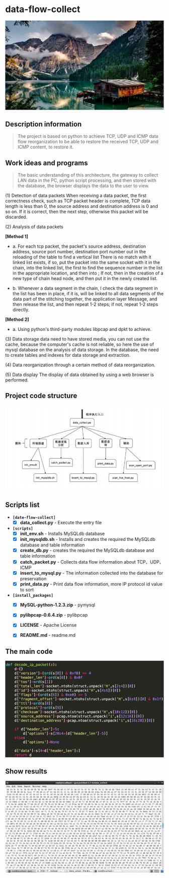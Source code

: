 # data-flow-collect

![data-flow-collect](./images/index.jpg)


## Description information

> The project is based on python to achieve TCP, UDP and ICMP data flow reorganization to be able to restore the received TCP, UDP and ICMP content, to restore it.


## Work ideas and programs

> The basic understanding of this architecture, the gateway to collect LAN data in the PC, python script processing, and then stored with the database, the browser displays the data to the user to view. 

(1) Detection of data packets When receiving a data packet, the first correctness check, such as TCP packet header is
complete, TCP data length is less than 0, the source address and destination address is 0 and so on. If it is correct, then the next step, otherwise this packet will be discarded. 

(2) Analysis of data packets

**[Method 1]**
- a. For each tcp packet, the packet's source address, destination address, source port number, destination port number out in the reloading of the table to find a vertical list There is no match with it linked list exists, if so, put the packet into the same socket with it in the chain, into the linked list, the first to find the sequence number in the list in the appropriate location, and then into ; If not, then in the creation of a new type of chain head node, and then put it in the newly created list. 

- b. Whenever a data segment in the chain, I check the data segment in the list has been in place, if it is, will be linked to all data segments of the data part of the stitching together, the application layer Message, and then release the list, and then repeat 1-2 steps; if not, repeat 1-2 steps directly. 

**[Method 2]**
- a. Using python's third-party modules libpcap and dpkt to achieve.

(3) Data storage data need to have stored media, you can not use the cache, because the computer's cache is not reliable, so here the use of mysql database on the analysis of data storage. In the database, the need to create tables and indexes for data storage and extraction. 

(4) Data reorganization through a certain method of data reorganization.

(5) Data display The display of data obtained by using a web browser is performed.


## Project code structure

![data_collect_jiegou](./images/data_collect_jiegou.png)


## Scripts list
- **`[date-flow-collect]`**
  - [x] **data_collect.py** - Execute the entry file
- **`[scripts]`**
  - [x] **init_env.sh** - Installs MySQLdb database
  - [x] **init_mysqldb.sh** - Installs and creates the required the MySQLdb database and table information
  - [x] **create_db.py** - creates the required the MySQLdb database and table information
  - [x] **catch_packet.py** - Collects data flow information about TCP、UDP、ICMP
  - [x] **insert_to_mysql.py** - The information collected into the database for preservation
  - [x] **print_data.py** - Print data flow information, more IP protocol id value to sort
- **`[install_packages]`**
  - [x] **MySQL-python-1.2.3.zip** - pymysql
  - [x] **pylibpcap-0.6.4.zip** - pylibpcap
  - [x] **LICENSE** - Apache License
  - [x] **README.md** - readme.md


## The main code
![pypcap.png](./images/pypcap.png)


## Show results
![results](./images/results.png)

